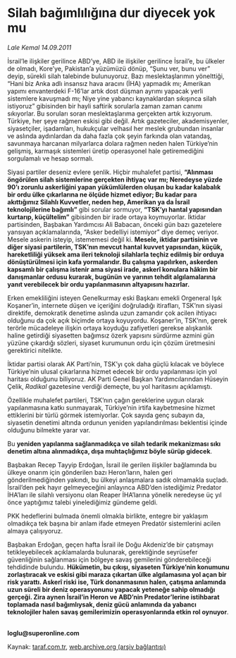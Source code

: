 # Silah bağımlılığına dur diyecek yok mu

*Lale Kemal 14.09.2011*

<div class="yazi"><p>İsrail’le ilişkiler gerilince ABD’ye, ABD ile ilişkiler gerilince İsrail’e, bu ülkeler de olmadı, Kore’ye, Pakistan’a yüzümüzü dönüp, “Şunu ver, bunu ver” deyip, sürekli silah talebinde bulunuyoruz. Bazı meslektaşlarımın yönelttiği, “Hani biz Anka adlı insansız hava aracını (İHA) yapmadık mı; Amerikan yapımı envanterdeki F-16’lar artık dost düşman ayrımı yapacak yerli sistemlere kavuşmadı mı; Niye yine yabancı kaynaklardan sıkışınca silah istiyoruz” gibisinden bir hayli saftirik sorularla zaman zaman canımı sıkıyorlar. Bu soruları soran meslektaşlarıma gerçekten artık kızıyorum. Türkiye, her şeye rağmen eskisi gibi değil. Artık gazeteciler, akademisyenler, siyasetçiler, işadamları, hukukçular velhasıl her meslek grubundan insanlar ve aslında aydınlardan da daha fazla çok şeyin farkında olan vatandaş, savunmaya harcanan milyarlarca dolara rağmen neden halen Türkiye’nin gelişmiş, karmaşık sistemleri üretip operasyonel hale getiremediğini sorgulamalı ve hesap sormalı. </p>
<p>Siyasi partiler deseniz evlere şenlik. Hiçbir muhalefet partisi, <b>“Alınması öngörülen silah sistemlerine gerçekten ihtiyaç var mı; Neredeyse yüzde 90’ı zorunlu askerliğini yapan yükümlülerden oluşan bu kadar kalabalık bir ordu ülke çıkarlarına ne ölçüde hizmet ediyor; Bu kadar para akıttığımız Silahlı Kuvvetler, neden hep, Amerikan ya da İsrail teknolojilerine bağımlı”</b> gibi sorular sormuyor, <b>“TSK’yı hantal yapısından kurtarıp, küçültelim”</b> gibisinden bir irade ortaya koymuyorlar. İktidar partisinden, Başbakan Yardımcısı Ali Babacan, önceki gün bazı gazetelere yansıyan açıklamalarında, “Asker bedelliyi istemiyor” diye demeç veriyor. Mesele askerin isteyip, istememesi değil ki. <b>Mesele, iktidar partisinin ve diğer siyasi partilerin, TSK’nın mevcut hantal kuvvet yapısından, küçük, hareketliliği yüksek ama ileri teknoloji silahlarla teçhiz edilmiş bir orduya dönüştürülmesi için kafa yormalarıdır. Bu çalışma yapılırken, askerden kapsamlı bir çalışma istenir ama siyasi irade, askerî konulara hâkim bir danışmanlar ordusu kurarak, bugünün ve yarının tehdit algılamalarına yanıt verebilecek bir ordu yapılanmasının altyapısını hazırlar. </b></p>
<p>Erken emekliliğini isteyen Genelkurmay eski Başkanı emekli Orgeneral Işık Koşaner’in, internete düşen ve içeriğini doğruladığı itirafları, TSK’nın siyasi direktife, demokratik denetime aslında uzun zamandır çok acilen ihtiyacı olduğunu da çok açık biçimde ortaya koyuyordu. Koşaner’in, TSK’nın, gerek terörle mücadeleye ilişkin ortaya koyduğu zafiyetleri gerekse alışkanlık haline getirdiği siyasetten bağımsız özerk yapısını sürdürme azmini gün yüzüne çıkardığı sözleri, siyaset kurumunun ordu için çözüm üretmesini gerektirici nitelikte.</p>
<p>İktidar partisi olarak AK Parti’nin, TSK’yı çok daha güçlü kılacak ve böylece Türkiye’nin ulusal çıkarlarına hizmet edecek bir ordu yapılanması için yol haritası olduğunu biliyoruz. AK Parti Genel Başkan Yardımcılarından Hüseyin Çelik, <i>Radikal</i> gazetesine verdiği demeçte, bu yol haritasını açıklamıştı. </p>
<p>Özellikle muhalefet partileri, TSK’nın çağın gereklerine uygun olarak yapılanmasına katkı sunmayarak, Türkiye’nin irtifa kaybetmesine hizmet ettiklerini bir türlü görmek istemiyorlar. Çok sayıda genç subayın da, siyasetin denetimi altında ordunun yeniden yapılandırılması beklentisi içinde olduğunu bilmekte yarar var. </p>
<p>Bu <b>yeniden yapılanma sağlanmadıkça ve silah tedarik mekanizması sıkı denetim altına alınmadıkça, dışa muhtaçlığımız böyle sürüp gidecek</b>.<b> </b></p>
<p>Başbakan Recep Tayyip Erdoğan, İsrail ile gerilen ilişkiler bağlamında bu ülkeye onarım için gönderilen bazı Heron’ların, halen geri gönderilmediğinden yakındı, bu ülkeyi anlaşmalara sadık olmamakla suçladı. İsrail’den pek hayır gelmeyeceğini anlayınca ABD’den istediğimiz Predator İHA’ları ile silahlı versiyonu olan Reaper İHA’larına yönelik neredeyse üç yıl önce yaptığımız talebi yinelediğimiz gündeme geldi.</p>
<p>PKK hedeflerini bulmada önemli olmakla birlikte, entegre bir yaklaşım olmadıkça tek başına bir anlam ifade etmeyen Predatör sistemlerini acilen almaya çalışıyoruz. </p>
<p>Başbakan Erdoğan, geçen hafta İsrail ile Doğu Akdeniz’de bir çatışmayı tetikleyebilecek açıklamalarda bulunarak, gerektiğinde seyrüsefer güvenliğinin sağlanması için bölgeye savaş gemilerini gönderebileceği tehdidinde bulundu. <b>Hükümetin, bu çıkışı, siyaseten Türkiye’nin konumunu zorlaştıracak ve eskisi gibi maraza çıkartan ülke algılamasına yol açan bir risk yarattı. Askerî riski ise, Türk donanmasının halen, çatışma anlamında uzun süreli bir deniz operasyonunu yapacak yeteneğe sahip olmadığı gerçeği. Zira aynen İsrail’in Heron ve ABD’nin Predator’lerine istihbarat toplamada nasıl bağımlıysak, deniz gücü anlamında da yabancı teknolojiler halen savaş gemilerimizin operasyonlarında etkin rol oynuyor</b>. </p>
<p><b><br/>loglu@superonline.com</b></p>
</div>

Kaynak: [taraf.com.tr](http://www.taraf.com.tr/lale-kemal/makale-silah-bagimliligina-dur-diyecek-yok-mu.htm), [web.archive.org (arşiv bağlantısı)](http://web.archive.org/web/20130817031204/http://www.taraf.com.tr/lale-kemal/makale-silah-bagimliligina-dur-diyecek-yok-mu.htm)
